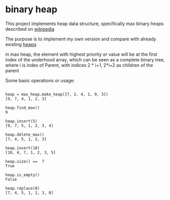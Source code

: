 # binary heap

This project implements heap data structure, specifically max binary heaps described on [wikipedia](https://en.wikipedia.org/wiki/Binary_heap#Building_a_heap)

The purpose is to implement my own version and compare with 
already existing [heapq](https://docs.python.org/3/library/heapq.html)


in max heap, the element with highest priority or value will be at the first index of the underhood array, which can be seen as a complete binary tree, where i is index of Parent, with indices 2 * i+1, 2*i+2 as children of the parent

Some basic operations or usage:
```

heap = max_heap.make_heap([7, 2, 4, 1, 9, 3]) 
[9, 7, 4, 1, 2, 3]

heap.find_max()
9

heap.insert(5)  
[9, 7, 5, 1, 2, 3, 4]

heap.delete_max()
[7, 4, 5, 1, 2, 3]

heap.insert(10)
[10, 4, 7, 1, 2, 3, 5]

heap.size() ==  7
True

heap.is_empty()
False

heap.replace(0)
[7, 4, 5, 1, 2, 3, 0]

```